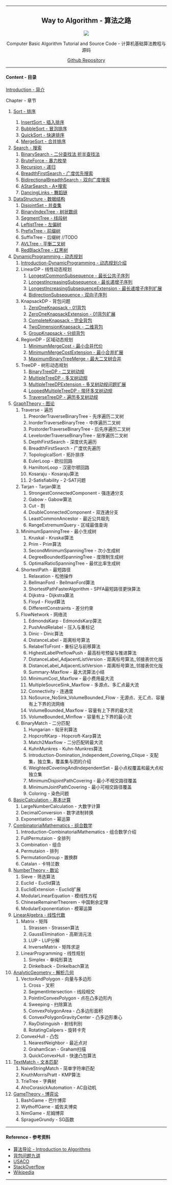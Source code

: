 <link rel="stylesheet" type="text/css" href="res/style.css" />
<link rel="stylesheet" type="text/css" href="../res/style.css" />
<link rel="stylesheet" type="text/css" href="../../res/style.css" />
<script type="text/javascript" async src="//cdn.bootcss.com/mathjax/2.7.0/MathJax.js?config=TeX-AMS-MML_HTMLorMML"></script>
<script type="text/javascript" async src="https://cdnjs.cloudflare.com/ajax/libs/mathjax/2.7.1/MathJax.js?config=TeX-MML-AM_CHTML"></script>


--------
<h2 align="center">Way to Algorithm - 算法之路</h2>
<p align="center"><img src="res/keyboard.jpg" /></p>
<p align="center">Computer Basic Algorithm Tutorial and Source Code - 计算机基础算法教程与源码</p>
<p align="center"><a href="https://github.com/zhaochenyou/Way-to-Algorithm/">Github Repository</a></p>

--------
#### Content - 目录

[Introduction - 简介](Introduction/)

Chapter - 章节

1. [Sort - 排序](Chapter-1/)
    1. [InsertSort - 插入排序](Chapter-1/InsertSort/)
    2. [BubbleSort - 冒泡排序](Chapter-1/BubbleSort/)
    3. [QuickSort - 快速排序](Chapter-1/QuickSort/)
    4. [MergeSort - 合并排序](Chapter-1/MergeSort/)

    <li><a href="Chapter-2/index.html">Search - 搜索</a><br>
    <ol>
        <li><a href="Chapter-2/BinarySearch.html">BinarySearch - 二分查找法 折半查找法</a></li>
        <li><a href="Chapter-2/BruteForce.html">BruteForce - 暴力枚举</a></li>
        <li><a href="Chapter-2/Recursion.html">Recursion - 递归</a></li>
        <li><a href="Chapter-2/BreadthFirstSearch.html">BreadthFirstSearch - 广度优先搜索</a></li>
        <li><a href="Chapter-2/BidirectionalBreadthSearch.html">BidirectionalBreadthSearch - 双向广度搜索</a></li>
        <li><a href="Chapter-2/AStarSearch.html">AStarSearch - A*搜索</a></li>
        <li><a href="Chapter-2/DancingLinks.html">DancingLinks - 舞蹈链</a></li>
    </ol>
    </li>

    <li><a href="https://zhaochenyou.github.io/Way-to-Algorithm/Chapter-3/">DataStructure - 数据结构</a><br>
    <ol>
        <li><a href="https://zhaochenyou.github.io/Way-to-Algorithm/Chapter-3/DisjointSet">DisjointSet - 并查集</a></li>
        <li><a href="https://zhaochenyou.github.io/Way-to-Algorithm/Chapter-3/BinaryIndexTree/">BinaryIndexTree - 树状数组</a></li>
        <li><a href="https://zhaochenyou.github.io/Way-to-Algorithm/Chapter-3/SegmentTree/">SegmentTree - 线段树</a></li>
        <li><a href="https://zhaochenyou.github.io/Way-to-Algorithm/Chapter-3/LeftistTree/">LeftistTree - 左偏树</a></li>
        <li><a href="https://zhaochenyou.github.io/Way-to-Algorithm/Chapter-3/PrefixTree/">PrefixTree - 前缀树</a></li>
        <li>SuffixTree - 后缀树 //TODO</li>
        <li><a href="https://zhaochenyou.github.io/Way-to-Algorithm/Chapter-3/AVLTree/">AVLTree - 平衡二叉树</a></li>
        <li><a href="https://zhaochenyou.github.io/Way-to-Algorithm/Chapter-3/RedBlackTree/">RedBlackTree - 红黑树</a></li>
    </ol>
    </li>
    <li><a href="https://zhaochenyou.github.io/Way-to-Algorithm/Chapter-4/">DynamicProgramming - 动态规划</a> <br>
    <ol>
        <li><a href="https://zhaochenyou.github.io/Way-to-Algorithm/Chapter-4/Introduction-DynamicProgramming/">Introduction-DynamicProgramming - 动态规划介绍</a></li>
        <li>LinearDP - 线性动态规划 
        <ol>
            <li><a href="https://zhaochenyou.github.io/Way-to-Algorithm/Chapter-4/LinearDP/LongestCommonSubsequence/">LongestCommonSubsequence - 最长公共子序列</a></li>
            <li><a href="https://zhaochenyou.github.io/Way-to-Algorithm/Chapter-4/LinearDP/LongestIncreasingSubsequence/">LongestIncreasingSubsequence - 最长递增子序列</a></li>
            <li><a href="https://zhaochenyou.github.io/Way-to-Algorithm/Chapter-4/LinearDP/LongestIncreasingSubsequenceExtension/">LongestIncreasingSubsequenceExtension - 最长递增子序列扩展</a></li>
            <li><a href="https://zhaochenyou.github.io/Way-to-Algorithm/Chapter-4/LinearDP/BidirectionSubsequence/">BidirectionSubsequence - 双向子序列</a></li>
        </ol>
        </li>
        <li>KnapsackDP - 背包问题 <br>
        <ol>
            <li><a href="https://zhaochenyou.github.io/Way-to-Algorithm/Chapter-4/KnapsackDP/ZeroOneKnapsack/">ZeroOneKnapsack - 01背包</a></li>
            <li><a href="https://zhaochenyou.github.io/Way-to-Algorithm/Chapter-4/KnapsackDP/ZeroOneKnapsackExtension/">ZeroOneKnapsackExtension - 01背包扩展</a></li>
            <li><a href="https://zhaochenyou.github.io/Way-to-Algorithm/Chapter-4/KnapsackDP/CompleteKnapsack/">CompleteKnapsack - 完全背包</a></li>
            <li><a href="https://zhaochenyou.github.io/Way-to-Algorithm/Chapter-4/KnapsackDP/TwoDimensionKnapsack/">TwoDimensionKnapsack - 二维背包</a></li>
            <li><a href="https://zhaochenyou.github.io/Way-to-Algorithm/Chapter-4/KnapsackDP/GroupKnapsack/">GroupKnapsack - 分组背包</a></li>
        </ol>
        </li>
        <li>RegionDP - 区域动态规划 <br>
        <ol>
            <li><a href="https://zhaochenyou.github.io/Way-to-Algorithm/Chapter-4/RegionDP/MinimumMergeCost/">MinimumMergeCost - 最小合并代价</a></li>
            <li><a href="https://zhaochenyou.github.io/Way-to-Algorithm/Chapter-4/RegionDP/MinimumMergeCostExtension/">MinimumMergeCostExtension - 最小合并扩展</a></li>
            <li><a href="https://zhaochenyou.github.io/Way-to-Algorithm/Chapter-4/RegionDP/MaximumBinaryTreeMerge/">MaximumBinaryTreeMerge - 最大二叉树合并</a></li>
        </ol>
        </li>
        <li>TreeDP - 树形动态规划 <br>
        <ol>
            <li><a href="https://zhaochenyou.github.io/Way-to-Algorithm/Chapter-4/TreeDP/BinaryTreeDP/">BinaryTreeDP - 二叉树动规</a></li>
            <li><a href="https://zhaochenyou.github.io/Way-to-Algorithm/Chapter-4/TreeDP/MultipleTreeDP/">MultipleTreeDP - 多叉树动规</a></li>
            <li><a href="https://zhaochenyou.github.io/Way-to-Algorithm/Chapter-4/TreeDP/MultipleTreeDPExtension/">MultipleTreeDPExtension - 多叉树动规问题扩展</a></li>
            <li><a href="https://zhaochenyou.github.io/Way-to-Algorithm/Chapter-4/TreeDP/LoopedMultipleTreeDP/">LoopedMultipleTreeDP - 带环多叉树动规</a></li>
            <li><a href="https://zhaochenyou.github.io/Way-to-Algorithm/Chapter-4/TreeDP/TraverseTreeDP/">TraverseTreeDP - 遍历多叉树动规</a></li>
        </ol>
        </li>
    </ol>
    </li>
    <li><a href="https://zhaochenyou.github.io/Way-to-Algorithm/Chapter-5/">GraphTheory - 图论</a> <br>
    <ol>
        <li>Traverse - 遍历 <br>
        <ol>
            <li>PreorderTraverseBinaryTree - 先序遍历二叉树</li>
            <li>InorderTraverseBinaryTree - 中序遍历二叉树</li>
            <li>PostorderTraverseBinaryTree - 后先序遍历二叉树</li>
            <li>LevelorderTraverseBinaryTree - 层序遍历二叉树</li>
            <li>DepthFirstSearch - 深度优先遍历</li>
            <li>BreadthFirstSearch - 广度优先遍历</li>
            <li>TopologicalSort - 拓扑排序</li>
            <li>EulerLoop - 欧拉回路</li>
            <li>HamiltonLoop - 汉密尔顿回路</li>
            <li>Kosaraju - Kosaraju算法</li>
            <li>2-Satisfiability - 2-SAT问题</li>
        </ol>
        </li>
        <li>Tarjan - Tarjan算法 <br>
        <ol>
            <li>StrongestConnectedComponent - 强连通分支</li>
            <li>Gabow - Gabow算法</li>
            <li>Cut - 割</li>
            <li>DoubleConnectedComponent - 双连通分支</li>
            <li>LeastCommonAncestor - 最近公共祖先</li>
            <li>RangeExtremumQuery - 区域最值查询</li>
        </ol>
        </li>
        <li>MinimumSpanningTree - 最小生成树 <br>
        <ol>
            <li>Kruskal - Kruskal算法</li>
            <li>Prim - Prim算法</li>
            <li>SecondMinimumSpanningTree - 次小生成树</li>
            <li>DegreeBoundedSpanningTree - 度限制生成树</li>
            <li>OptimalRatioSpanningTree - 最优比率生成树</li>
        </ol>
        </li>
        <li>ShortestPath - 最短路径 <br>
        <ol>
            <li>Relaxation - 松弛操作</li>
            <li>BellmanFord - BellmanFord算法</li>
            <li>ShortestPathFasterAlgorithm - SPFA最短路径更快算法</li>
            <li>Dijkstra - Dijkstra算法</li>
            <li>Floyd - Floyd算法</li>
            <li>DifferentConstraints - 差分约束</li>
        </ol>
        </li>
        <li>FlowNetwork - 网络流 <br>
        <ol>
            <li>EdmondsKarp - EdmondsKarp算法</li>
            <li>PushAndRelabel - 压入与重标记</li>
            <li>Dinic - Dinic算法</li>
            <li>DistanceLabel - 距离标号算法</li>
            <li>RelabelToFront - 重标记与前移算法</li>
            <li>HighestLabelPreflowPush - 最高标号预留与推进算法</li>
            <li>DistanceLabel_AdjacentListVersion - 距离标号算法_邻接表优化版</li>
            <li>DistanceLabel_AdjacentListVersion - 距离标号算法_邻接表优化版</li>
            <li>Summary-Maxflow - 最大流算法小结</li>
            <li>MinimumCost_Maxflow - 最小费用最大流</li>
            <li>MultipleSourceSink_Maxflow - 多源点、多汇点最大流</li>
            <li>Connectivity - 连通度</li>
            <li>NoSource_NoSink_VolumeBounded_Flow - 无源点、无汇点、容量有上下界的流网络</li>
            <li>VolumeBounded_Maxflow - 容量有上下界的最大流</li>
            <li>VolumeBounded_Minflow - 容量有上下界的最小流</li>
        </ol>
        </li>
        <li>BinaryMatch - 二分匹配 <br>
        <ol>
            <li>Hungarian - 匈牙利算法</li>
            <li>HopcroftKarp - Hopcroft-Karp算法</li>
            <li>Match2Maxflow - 二分匹配转最大流</li>
            <li>KuhnMunkres - Kuhn-Munkres算法</li>
            <li>Introduction-Domination_Independent_Covering_Clique - 支配集，独立集，覆盖集与团的介绍</li>
            <li>WeightedCoveringAndIndependentSet - 最小点权覆盖和最大点权独立集</li>
            <li>MinimumDisjointPathCovering - 最小不相交路径覆盖</li>
            <li>MinimumJointPathCovering - 最小可相交路径覆盖</li>
            <li>Coloring - 染色问题</li>
        </ol>
        </li>
    </ol>
    </li>
    <li><a href="https://zhaochenyou.github.io/Way-to-Algorithm/Chapter-6/">BasicCalculation - 基本计算</a> <br>
    <ol>
        <li>LargeNumberCalculation - 大数字计算</li>
        <li>DecimalConversion - 数字进制转换</li>
        <li>Exponentiation - 幂运算</li>
    </ol>
    </li>

    <li><a href="https://zhaochenyou.github.io/Way-to-Algorithm/Chapter-7/">CombinatorialMathematics - 组合数学</a> <br>
    <ol>
        <li>Introduction-CombinatorialMathematics - 组合数学介绍</li>
        <li>FullPermutaion - 全排列</li>
        <li>Combination - 组合</li>
        <li>Permutaion - 排列</li>
        <li>PermutationGroup - 置换群</li>
        <li>Catalan - 卡特兰数</li>
    </ol>
    </li>

    <li><a href="https://zhaochenyou.github.io/Way-to-Algorithm/Chapter-8/">NumberTheory - 数论</a> <br>
    <ol>
        <li>Sieve - 筛选算法</li>
        <li>Euclid - Euclid算法</li>
        <li>EuclidExtension - Euclid扩展</li>
        <li>ModularLinearEquation - 模线性方程</li>
        <li>ChineseRemainerTheorem - 中国剩余定理</li>
        <li>ModularExponentiation - 模幂运算</li>
    </ol>
    </li>

    <li><a href="https://zhaochenyou.github.io/Way-to-Algorithm/Chapter-9/">LinearAlgebra - 线性代数</a> <br>
    <ol>
        <li>Matrix - 矩阵 <br>
        <ol>
            <li>Strassen - Strassen算法</li>
            <li>GaussElimination - 高斯消元法</li>
            <li>LUP - LUP分解</li>
            <li>InverseMatrix - 矩阵求逆</li>
        </ol>
        </li>
        <li>LinearProgramming - 线性规划 <br>
        <ol>
            <li>Simplex - 单纯形算法</li>
            <li>Dinkelback - Dinkelbach算法</li>
        </ol>
        </li>
    </ol>
    </li>

    <li><a href="https://zhaochenyou.github.io/Way-to-Algorithm/Chapter-10/">AnalyticGeometry - 解析几何</a> <br>
    <ol>
        <li>VectorAndPolygon - 向量与多边形 <br>
        <ol>
            <li>Cross - 叉积</li>
            <li>SegmentIntersection - 线段相交</li>
            <li>PointInConvexPolygon - 点在凸多边形内</li>
            <li>Sweeping - 扫除算法</li>
            <li>ConvexPolygonArea - 凸多边形面积</li>
            <li>ConvexPolygonGravityCenter - 凸多边形重心</li>
            <li>RayDistinguish - 射线判别</li>
            <li>RotatingCalipers - 旋转卡壳</li>
        </ol>
        </li>
        <li>ConvexHull - 凸包 <br>
        <ol>
            <li>NearestNeighbor - 最近点对</li>
            <li>GrahamScan - Graham扫描</li>
            <li>QuickConvexHull - 快速凸包算法</li>
        </ol>
        </li>
    </ol>
    </li>

    <li><a href="https://zhaochenyou.github.io/Way-to-Algorithm/Chapter-11/">TextMatch - 文本匹配</a> <br>
    <ol>
        <li>NaiveStringMatch - 简单字符串匹配</li>
        <li>KnuthMorrisPratt - KMP算法</li>
        <li>TrieTree - 字典树</li>
        <li>AhoCorasickAutomation - AC自动机</li>
    </ol>
    </li>
    <li><a href="https://zhaochenyou.github.io/Way-to-Algorithm/Chapter-12/">GameTheory - 博弈论</a> <br>
    <ol>
        <li>BashGame - 巴什博弈</li>
        <li>WythoffGame - 威佐夫博奕</li>
        <li>NimGame - 尼姆博弈</li>
        <li>SpragueGrundy - SG函数</li>
    </ol>
    </li>

</ol>

<hr>
<h4>Reference - 参考资料</h4>
<ul>
    <li><a href="http://ce.bonabu.ac.ir/uploads/30/CMS/user/file/115/EBook/Introduction.to.Algorithms.3rd.Edition.Sep.2010.pdf">算法导论 - Introduction to Algorithms</a></li>
    <li><a href="http://love-oriented.com/pack/">背包问题九讲</a></li>
    <li><a href="http://www.usaco.org/">USACO</a></li>
    <li><a href="http://stackoverflow.com/">StackOverflow</a></li>
    <li><a href="https://www.wikipedia.org/">Wikipedia</a></li>
</ul>

<hr>
